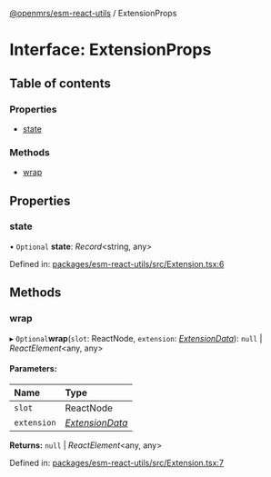 [@openmrs/esm-react-utils](../API.md) / ExtensionProps

# Interface: ExtensionProps

## Table of contents

### Properties

- [state](extensionprops.md#state)

### Methods

- [wrap](extensionprops.md#wrap)

## Properties

### state

• `Optional` **state**: *Record*<string, any\>

Defined in: [packages/esm-react-utils/src/Extension.tsx:6](https://github.com/openmrs/openmrs-esm-core/blob/master/packages/esm-react-utils/src/Extension.tsx#L6)

## Methods

### wrap

▸ `Optional`**wrap**(`slot`: ReactNode, `extension`: [*ExtensionData*](extensiondata.md)): ``null`` \| *ReactElement*<any, any\>

#### Parameters:

| Name | Type |
| :------ | :------ |
| `slot` | ReactNode |
| `extension` | [*ExtensionData*](extensiondata.md) |

**Returns:** ``null`` \| *ReactElement*<any, any\>

Defined in: [packages/esm-react-utils/src/Extension.tsx:7](https://github.com/openmrs/openmrs-esm-core/blob/master/packages/esm-react-utils/src/Extension.tsx#L7)
